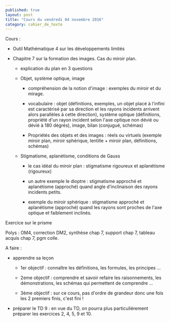 ```yaml
---
published: true
layout: post
title: "Cours du vendredi 04 novembre 2016"
category: cahier_de_texte
---
```


Cours :

- Outil Mathématique 4 sur les développements limités

- Chapitre 7 sur la formation des images. Cas du miroir plan.

   - explication du plan en 3 questions

   - Objet, système optique, image 

     - compréhension de la notion d'image : exemples du miroir et du mirage.

     - vocabulaire : objet (définitions, exemples, un objet placé à l'infini est caractérisé par sa direction et les rayons incidents arrivent alors parallèles à cette direction), système optique (définitions, propriété d'un rayon incident selon l'axe optique non dévié ou dévié à 180 dégrés), image, bilan (conjugué, schémas)

     - Propriétés des objets et des images : réels ou virtuels (exemple miroir plan, miroir sphérique, lentille + miroir plan, définitions, schémas)

   - Stigmatisme, aplanétisme, conditions de Gauss

     - le cas idéal du miroir plan : stigmatisme rigoureux et aplanétisme (rigoureux)

     - un autre exemple le dioptre : stigmatisme approché et aplanétisme (approché) quand angle d'inclinaison des rayons incidents petits.

     - exemple du miroir sphérique : stigmatisme approché et aplanétisme (approché) quand les rayons sont proches de l'axe optique et faiblement inclinés.

Exercice sur le prisme

Polys : OM4, correction DM2, synthèse chap 7, support chap 7, tableau acquis chap 7, pgm colle.

A faire :

- apprendre sa leçon

  - 1er objectif : connaître les définitions, les formules, les principes ...

  - 2eme objectif : comprendre et savoir refaire les raisonnements, les démonstrations, les schémas qui permettent de comprendre ...

  - 3ème objectif : sur ce cours, pas d'ordre de grandeur donc une fois les 2 premiers finis, c'est fini !

- préparer le TD 9 : en vue du TD, on pourra plus particulièrement préparer les exercices 2, 4, 5, 9 et 10.


